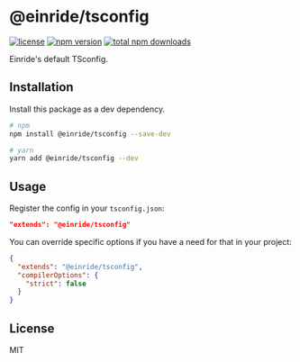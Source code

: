 # @einride/tsconfig

[![license](https://img.shields.io/npm/l/@einride/tsconfig.svg)](https://github.com/einride/eslint-plugin/blob/main/LICENSE)
[![npm version](https://img.shields.io/npm/v/@einride/tsconfig.svg)](https://www.npmjs.com/package/@einride/eslint-plugin)
[![total npm downloads](https://img.shields.io/npm/dt/@einride/tsconfig.svg)](https://www.npmjs.com/package/@einride/eslint-plugin)

Einride's default TSconfig.

## Installation

Install this package as a dev dependency.

```bash
# npm
npm install @einride/tsconfig --save-dev

# yarn
yarn add @einride/tsconfig --dev
```

## Usage

Register the config in your `tsconfig.json`:

```json
"extends": "@einride/tsconfig"
```

You can override specific options if you have a need for that in your project:

```json
{
  "extends": "@einride/tsconfig",
  "compilerOptions": {
    "strict": false
  }
}
```

## License

MIT
